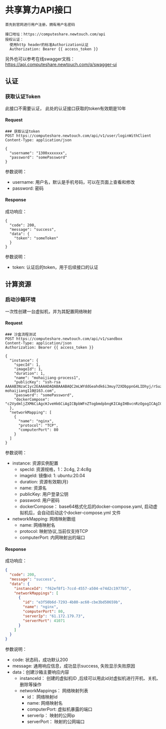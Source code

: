 # 共享算力API接口

```
首先到官网进行用户注册，拥有用户名密码

接口地址：https://computeshare.newtouch.com/api
授权认证：
  使用http header的标准Authorization认证
  Authorization: Bearer {{ access_token }}
```

另外也可以参考在线swagger文档： https://api.computeshare.newtouch.com/q/swagger-ui

## 认证

### 获取认证Token

此接口不需要认证， 此处的认证接口获取的token有效期是10年
#### Request
```shell
### 获取认证token
POST https://computeshare.newtouch.com/api/v1/user/loginWithClient
Content-Type: application/json

{
  "username": "1300xxxxxxx",
  "password": "somePassword"
}

```

参数说明：
* username: 用户名，默认是手机号码，可以在页面上查看和修改
* password: 密码

#### Response
成功响应：
```
{
  "code": 200,
  "message": "success",
  "data": {
    "token": "someToken"
  }
}
```

参数说明：
* token: 认证后的token，用于后续接口的认证

## 计算资源

### 启动沙箱环境

一次性创建一台虚拟机，并为其配置网络映射


#### Request

```shell
### 沙盒流程测试
POST https://computeshare.newtouch.com/api/v1/sandbox
Content-Type: application/json
Authorization: Bearer {{ access_token }}

{
  "instance": {
    "specId": 1,
    "imageId": 1,
    "duration": 1,
    "name": "mohaijiang-process1",
    "publicKey": "ssh-rsa AAAAB3NzaC1yc2EAAAADAQABAAABAQC2mLWYddGeahdk6i3muy72XDbppnG4LIDhyj/rSuzLstdVLI7mF7efkwCZgyYcYRJoIjNI5mnb17o7/qVWdgGSiMnSgiPcw4r0Dp1pghWXBEog3o7pI3gicY6//Y4+liqypBEDmBSJnDsMJqVARzFV0rjJLhYSCbYk99LPB1ZLj0mDvIY/1SjRR9bfPuW9Ht6QjkS9DEWIdTrJ0dAaGwJkc+a5pCVzcopq4ycvBVLEnEq4xCrhbNx/LrpYxytA7WXg6kUcN+4Me63QVPxUExcn14qXr5uYxo+ePkoBCNdbqFsm0Z1rxrEX8oGDHvAfsoCpQr/OV8J5WwO7i/QIOyK7 mohaijiang110@163.com",
    "password": "somePassword",
    "dockerCompose": "c2VydmljZXM6CiAgcHJveHk6CiAgICBpbWFnZTogbmdpbngKICAgIHBvcnRzOgogICAgICAtIDgwOjgw"
  },
  "networkMapping": [
    {
      "name": "nginx",
      "protocol": "TCP",
      "computerPort": 80
    }
  ]
}
```


参数说明：
* instance: 资源实例配置
  * specId: 资源规格，1：2c4g, 2:4c8g
  * imageId: 镜像id: 1: ubuntu:20.04
  * duration: 资源有效期(月)
  * name: 资源名
  * publicKey: 用户登录公钥
  * password: 用户密码
  * dockerCompose： base64格式化后的docker-compose.yaml, 启动虚拟机后，会自动启动这个docker-compose.yml 文件
* networkMapping: 网络映射数组
  * name: 网络映射名
  * protocol: 映射协议,当前仅支持TCP
  * computerPort: 内网映射出的端口
#### Response
成功响应：

``` json
{
  "code": 200,
  "message": "success",
  "data": {
    "instanceId": "f62ef8f1-7ccd-4557-a504-e74d2c1977b5",
    "networkMappings": [
      {
        "id": "e3f50b6d-7293-4b80-ac60-cbe3bd50659b",
        "name": "nginx",
        "computerPort": 80,
        "serverIp": "61.172.179.73",
        "serverPort": 41071
      }
    ]
  }
}
```

参数说明：
* code: 状态码，成功默认200
* message: 通用响应信息，成功显示success, 失败显示失败原因
* data：创建沙箱主要响应内容
  * instanceId： 创建的虚拟机ID ,后续可以用此id对虚拟机进行开机、关机、删除等操作
  * networkMappings： 网络映射列表
    * id： 网络映射id
    * name: 网络映射名
    * computerPort: 虚拟机暴露的端口
    * serverIp： 映射的公网ip
    * serverPort： 映射的公网端口
